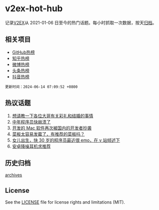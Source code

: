 # v2ex-hot-hub

 记录[V2EX](https://www.v2ex.com/)从 2021-01-06 日至今的热门话题。每小时抓取一次数据，按天[归档](archives)。
 
 ## 相关项目

- [GitHub热榜](https://github.com/lonnyzhang423/github-hot-hub)
- [知乎热榜](https://github.com/lonnyzhang423/zhihu-hot-hub)
- [微博热榜](https://github.com/lonnyzhang423/weibo-hot-hub)
- [头条热榜](https://github.com/lonnyzhang423/toutiao-hot-hub)
- [抖音热榜](https://github.com/lonnyzhang423/douyin-hot-hub)


 `更新时间：2024-06-14 07:09:52 +0800`

## 热议话题

1. [想请教一下各位大哥有关彩礼和结婚的事情](https://www.v2ex.com/t/1049225)
1. [中年程序员快崩溃了](https://www.v2ex.com/t/1049084)
1. [开发的 Mac 软件再次被国内的开发者抄袭](https://www.v2ex.com/t/1049120)
1. [菜板太容易发霉了，有推荐的菜板吗？](https://www.v2ex.com/t/1049183)
1. [女儿出生，快 30 岁的程序员最近很 emo，在 v 站倾述下](https://www.v2ex.com/t/1049125)
1. [安卓降噪耳机求推荐](https://www.v2ex.com/t/1049087)

## 历史归档

[archives](archives)

## License

See the [LICENSE](LICENSE) file for license rights and limitations (MIT).
